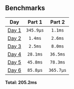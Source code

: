 <!--- benchmarking table --->
## Benchmarks

| Day | Part 1 | Part 2 |
| :---: | :---: | :---:  |
| [Day 1](./01.rb) | `345.9µs` | `1.1ms` |
| [Day 2](./02.rb) | `1.4ms` | `2.6ms` |
| [Day 3](./03.rb) | `2.5ms` | `8.0ms` |
| [Day 4](./04.rb) | `28.1ms` | `36.5ms` |
| [Day 5](./05.rb) | `45.8ms` | `78.3ms` |
| [Day 6](./06.rb) | `85.8µs` | `365.7µs` |

**Total: 205.2ms**
<!--- benchmarking table --->
